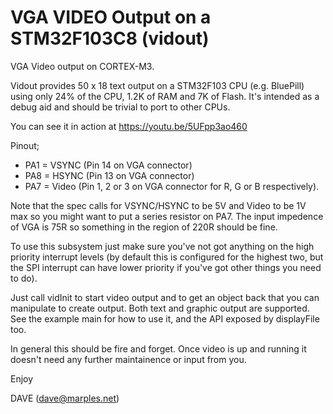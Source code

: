 VGA VIDEO Output on a STM32F103C8 (vidout)
==========================================

VGA Video output on CORTEX-M3.  

Vidout provides 50 x 18 text output on a STM32F103 CPU (e.g. BluePill) 
using only 24% of the CPU, 1.2K of RAM and 7K of Flash. It's intended 
as a debug aid and should be trivial to port to other CPUs. 

You can see it in action at https://youtu.be/5UFpp3ao460

Pinout;
* PA1 = VSYNC (Pin 14 on VGA connector)
* PA8 = HSYNC (Pin 13 on VGA connector)
* PA7 = Video (Pin 1, 2 or 3 on VGA connector for R, G or B respectively).

Note that the spec calls for VSYNC/HSYNC to be 5V and Video to be 1V max so 
you might want to put a series resistor on PA7. The input impedence of VGA 
is 75R so something in the region of 220R should be fine.

To use this subsystem just make sure you've not got anything on the high priority
interrupt levels (by default this is configured for the highest two, but the SPI
interrupt can have lower priority if you've got other things you need to do).

Just call vidInit to start video output and to get an object back that you can manipulate
to create output.  Both text and graphic output are supported. See the example main
for how to use it, and the API exposed by displayFile too.

In general this should be fire and forget. Once video is up and running it doesn't
need any further maintainence or input from you.

Enjoy

DAVE (dave@marples.net)
